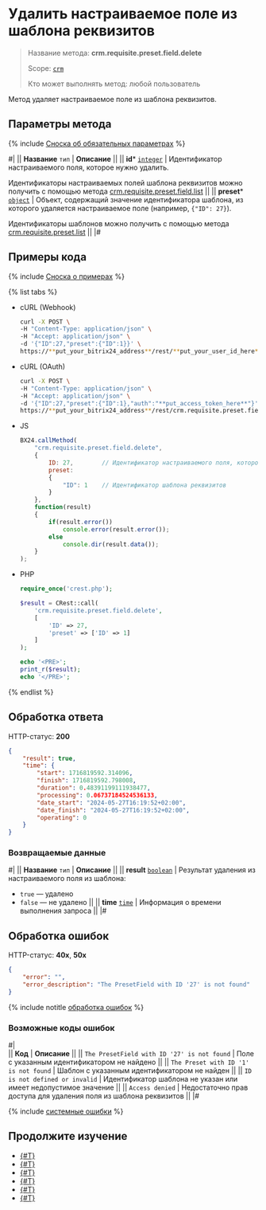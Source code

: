 # Удалить настраиваемое поле из шаблона реквизитов

> Название метода: **crm.requisite.preset.field.delete**
>
> Scope: [`crm`](../../../../scopes/permissions.md)
>
> Кто может выполнять метод: любой пользователь

Метод удаляет настраиваемое поле из шаблона реквизитов.

## Параметры метода

{% include [Сноска об обязательных параметрах](../../../../../_includes/required.md) %}

#|
|| **Название**
`тип` | **Описание** ||
|| **id***
[`integer`](../../../../data-types.md) | Идентификатор настраиваемого поля, которое нужно удалить. 

Идентификаторы настраиваемых полей шаблона реквизитов можно получить с помощью метода [crm.requisite.preset.field.list](./crm-requisite-preset-field-list.md) ||
|| **preset***
[`object`](../../../../data-types.md) | Объект, содержащий значение идентификатора шаблона, из которого удаляется настраиваемое поле (например, `{"ID": 27}`). 

Идентификаторы шаблонов можно получить с помощью метода [crm.requisite.preset.list](../crm-requisite-preset-list.md) ||
|#

## Примеры кода

{% include [Сноска о примерах](../../../../../_includes/examples.md) %}

{% list tabs %}

- cURL (Webhook)

    ```bash
    curl -X POST \
    -H "Content-Type: application/json" \
    -H "Accept: application/json" \
    -d '{"ID":27,"preset":{"ID":1}}' \
    https://**put_your_bitrix24_address**/rest/**put_your_user_id_here**/**put_your_webhook_here**/crm.requisite.preset.field.delete
    ```

- cURL (OAuth) 

    ```bash
    curl -X POST \
    -H "Content-Type: application/json" \
    -H "Accept: application/json" \
    -d '{"ID":27,"preset":{"ID":1},"auth":"**put_access_token_here**"}' \
    https://**put_your_bitrix24_address**/rest/crm.requisite.preset.field.delete
    ```

- JS

    ```js
    BX24.callMethod(
        "crm.requisite.preset.field.delete",
        {
            ID: 27,        // Идентификатор настраиваемого поля, которое нужно удалить из шаблона
            preset:
            {
                "ID": 1    // Идентификатор шаблона реквизитов
            }
        },
        function(result)
        {
            if(result.error())
                console.error(result.error());
            else
                console.dir(result.data());
        }
    );
    ```

- PHP

    ```php
    require_once('crest.php');

    $result = CRest::call(
        'crm.requisite.preset.field.delete',
        [
            'ID' => 27,
            'preset' => ['ID' => 1]
        ]
    );

    echo '<PRE>';
    print_r($result);
    echo '</PRE>';
    ```

{% endlist %}

## Обработка ответа

HTTP-статус: **200**

```json
{
    "result": true,
    "time": {
        "start": 1716819592.314096,
        "finish": 1716819592.798008,
        "duration": 0.48391199111938477,
        "processing": 0.06737184524536133,
        "date_start": "2024-05-27T16:19:52+02:00",
        "date_finish": "2024-05-27T16:19:52+02:00",
        "operating": 0
    }
}
```

### Возвращаемые данные

#|
|| **Название**
`тип` | **Описание** ||
|| **result**
[`boolean`](../../../../data-types.md) | Результат удаления из настраиваемого поля из шаблона:
- `true` — удалено
- `false` — не удалено 
||
|| **time**
[`time`](../../../../data-types.md) | Информация о времени выполнения запроса ||
|#

## Обработка ошибок

HTTP-статус: **40x**, **50x**

```json
{
    "error": "",
    "error_description": "The PresetField with ID '27' is not found"
}
```

{% include notitle [обработка ошибок](../../../../../_includes/error-info.md) %}

### Возможные коды ошибок

#|  
|| **Код** | **Описание** ||
|| `The PresetField with ID '27' is not found` | Поле с указанным идентификатором не найдено ||
|| `The Preset with ID '1' is not found` | Шаблон с указанным идентификатором не найден ||
|| `ID is not defined or invalid` | Идентификатор шаблона не указан или имеет недопустимое значение ||
|| `Access denied` | Недостаточно прав доступа для удаления поля из шаблона реквизитов ||
|#

{% include [системные ошибки](../../../../../_includes/system-errors.md) %}

## Продолжите изучение

- [{#T}](./crm-requisite-preset-field-add.md)
- [{#T}](./crm-requisite-preset-field-update.md)
- [{#T}](./crm-requisite-preset-field-available-to-add.md)
- [{#T}](./crm-requisite-preset-field-get.md)
- [{#T}](./crm-requisite-preset-field-list.md)
- [{#T}](./crm-requisite-preset-field-fields.md)
